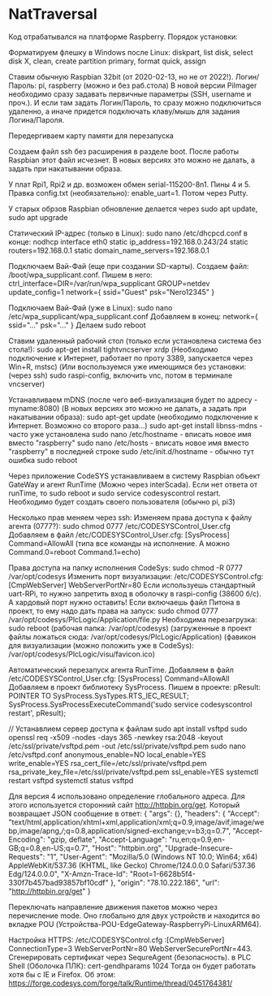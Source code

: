 # NatTraversal

Код отрабатывался на платформе Raspberry. Порядок установки:

Форматируем флешку в Windows после Linux: diskpart, list disk, select disk X, clean, create partition primary, format quick, assign

Ставим обычную Raspbian 32bit (от 2020-02-13, но не от 2022!). Логин/Пароль: pi, raspberry (можно и без раб.стола) В новой версии PiImager необходимо сразу задавать первичные параметры (SSH, username и проч.). И если там задать Логин/Пароль, то сразу можно подключиться удаленно, а иначе придется подключать клаву/мышь для задания Логина/Пароля.

Передергиваем карту памяти для перезапуска

Создаем файл ssh без расширения в разделе boot. После работы Raspbian этот файл исчезнет. В новых версиях это можно не далать, а задать при накатывании образа.

У плат Rpi1, Rpi2 и др. возможен обмен serial-115200-8n1. Пины 4 и 5. Правка config.txt (необязательно): enable_uart=1. Потом через Putty.

У старых обрзов Raspbian обновление делается через sudo apt update, sudo apt upgrade

Статический IP-адрес (только в Linux): sudo nano /etc/dhcpcd.conf в конце: nodhcp interface eth0 static ip_address=192.168.0.243/24 static routers=192.168.0.1 static domain_name_servers=192.168.0.1

Подключаем Вай-Фай (еще при создании SD-карты). Создаем файл: /boot/wpa_supplicant.conf. Пишем в него: ctrl_interface=DIR=/var/run/wpa_supplicant GROUP=netdev update_config=1 network={ ssid="Guest" psk="Nero12345" }

Подключаем Вай-Фай (уже в Linux): sudo nano /etc/wpa_supplicant/wpa_supplicant.conf Добавляем в конец: network={ ssid="..." psk="..." } Делаем sudo reboot

Ставим удаленный рабочий стол (только если установлена система без стола!): sudo apt-get install tightvncserver xrdp (Необходимо подключение к Интернет, работает по проту 3389, запускается через Win+R, mstsc) (Или воспользуемся уже имеющимся без установки: (через ssh) sudo raspi-config, включить vnc, потом в терминале vncserver)

Устанавливаем mDNS (после чего веб-визуализация будет по адресу - myname:8080) (В новых версиях это можно не далать, а задать при накатывании образа): sudo apt-get update (необходимо подключение к Интернет. Возможно со второго раза...) sudo apt-get install libnss-mdns - часто уже установлена sudo nano /etc/hostname - вписать новое имя вместо "raspberry" sudo nano /etc/hosts - вписать новое имя вместо "raspberry" в последней строке sudo /etc/init.d/hostname - обычно тут ошибка sudo reboot

Через приложение CodeSYS устанавливаем в систему Raspbian объект GateWay и агент RunTime (Можно через interScada). Если нет ответа от runTime, то sudo reboot и sudo service codesyscontrol restart. Необходимо будет создать своего пользователя (обычно pi, pi3)

Несколько прав меняем через ssh: Изменяем права доступа к файлу агента (0777?): sudo chmod 0777 /etc/CODESYSControl_User.cfg Добавляем в файл /etc/CODESYSControl_User.cfg: [SysProcess] Command=AllowAll (типа все команды на исполнение. А можно Command.0=reboot Command.1=echo)

Права доступа на папку исполнения CodeSys: sudo chmod -R 0777 /var/opt/codesys Изменить порт визуализации: /etc/CODESYSControl.cfg: [CmpWebServer] WebServerPortNr=80 Если используешь стандартный uart-RPi, то нужно запретить вход в оболочку в raspi-config (38600 б/с). А хардовый порт нужно оставить! Если включаешь файл Питона в проект, то ему надо дать права на запуск: sudo chmod 0777 /var/opt/codesys/PlcLogic/Application/file.py Необходима перезагрузка: sudo reboot (рабочая папка: /var/opt/codesys) (загруженные в проект файлы ложаться сюда: /var/opt/codesys/PlcLogic/Application) (фавикон для визуализации (можно положить уже в CodeSys): /var/opt/codesys/PlcLogic/visu/favicon.ico)

Автоматический перезапуск агента RunTime. Добавляем в файл /etc/CODESYSControl_User.cfg: [SysProcess] Command=AllowAll Добавляем в проект библиотеку SysProcess. Пишем в проекте: pResult: POINTER TO SysProcess.SysTypes.RTS_IEC_RESULT; SysProcess.SysProcessExecuteCommand('sudo service codesyscontrol restart', pResult);

// Устанавлием сервер доступа к файлам
sudo apt install vsftpd
sudo openssl req -x509 -nodes -days 365 -newkey rsa:2048 -keyout /etc/ssl/private/vsftpd.pem -out /etc/ssl/private/vsftpd.pem
sudo nano /etc/vsftpd.conf
	anonymous_enable=NO
	local_enable=YES
	write_enable=YES
	rsa_cert_file=/etc/ssl/private/vsftpd.pem
	rsa_private_key_file=/etc/ssl/private/vsftpd.pem
	ssl_enable=YES
systemctl restart vsftpd
systemctl status vsftpd

Для версия 4 использовано определение глобального адреса. Для этого используется сторонний сайт http://httpbin.org/get. Который возвращает JSON сообщение в ответ:
{
    "args": {},
    "headers": {
        "Accept": "text/html,application/xhtml+xml,application/xml;q=0.9,image/avif,image/webp,image/apng,*/*;q=0.8,application/signed-exchange;v=b3;q=0.7",
        "Accept-Encoding": "gzip, deflate",
        "Accept-Language": "ru,en;q=0.9,en-GB;q=0.8,en-US;q=0.7",
        "Host": "httpbin.org",
        "Upgrade-Insecure-Requests": "1",
        "User-Agent": "Mozilla/5.0 (Windows NT 10.0; Win64; x64) AppleWebKit/537.36 (KHTML, like Gecko) Chrome/124.0.0.0 Safari/537.36 Edg/124.0.0.0",
        "X-Amzn-Trace-Id": "Root=1-6628b5f4-330f7b457bad93857bf10cdf"
    },
    "origin": "78.10.222.186",
    "url": "http://httpbin.org/get"
}

Переключать направление движения пакетов можно через перечисление mode. Оно глобально для двух устройств и находится во вкладке POU (Устройства-POU-EdgeGateway-RaspberryPi-LinuxARM64).

Настройка HTTPS: /etc/CODESYSControl.cfg :[CmpWebServer] ConnectionType=3 WebServerPortNr=80 WebServerSecurePortNr=443. Сгенерировать сертификат через SequreAgent (безопасность). в PLC Shell (Оболочка ПЛК): cert-gendhparams 1024 Тогда он будет работать хотя бы с IE и Firefox. Об этом: https://forge.codesys.com/forge/talk/Runtime/thread/0451764381/
